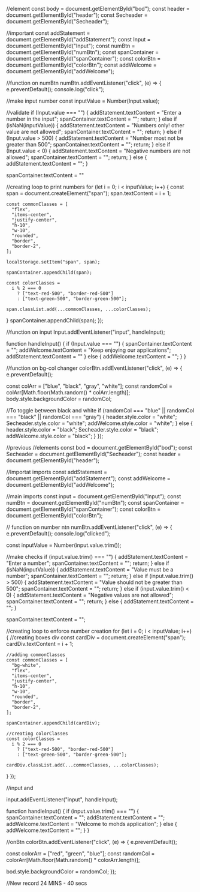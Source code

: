 //element
const body = document.getElementById("bod");
const header = document.getElementById("header");
const Secheader = document.getElementById("Secheader");

//important
const addStatement = document.getElementById("addStatement");
const Input = document.getElementById("Input");
const numBtn = document.getElementById("numBtn");
const spanContainer = document.getElementById("spanContainer");
const colorBtn = document.getElementById("colorBtn");
const addWelcome = document.getElementById("addWelcome");

//function on numBtn
numBtn.addEventListener("click", (e) => {
e.preventDefault();
console.log("click");

//make input number
const inputValue = Number(Input.value);

//validate
if (Input.value === "") {
addStatement.textContent = "Enter a number in the input";
spanContainer.textContent = "";
return;
} else if (isNaN(inputValue)) {
addStatement.textContent = "Numbers only! other value are not allowed";
spanContainer.textContent = "";
return;
} else if (Input.value > 500) {
addStatement.textContent = "Number most not be greater than 500";
spanContainer.textContent = "";
return;
} else if (Input.value < 0) {
addStatement.textContent = "Negative numbers are not allowed";
spanContainer.textContent = "";
return;
} else {
addStatement.textContent = "";
}

spanContainer.textContent = ""

//creating loop to print numbers
for (let i = 0; i < inputValue; i++) {
const span = document.createElement("span");
span.textContent = i + 1;

    const commonClasses = [
      "flex",
      "items-center",
      "justify-center",
      "h-10",
      "w-10",
      "rounded",
      "border",
      "border-2",
    ];

    localStorage.setItem("span", span);

    spanContainer.appendChild(span);

    const colorClasses =
      i % 2 === 0
        ? ["text-red-500", "border-red-500"]
        : ["text-green-500", "border-green-500"];

    span.classList.add(...commonClasses, ...colorClasses);

}
spanContainer.appendChild(span);
});

//function on input
Input.addEventListener("input", handleInput);

function handleInput() {
if (Input.value === "") {
spanContainer.textContent = "";
addWelcome.textContent = "Keep enjoying our applications";
addStatement.textContent = ""
} else {
addWelcome.textContent = "";
}
}

//function on bg-col changer
colorBtn.addEventListener("click", (e) => {
e.preventDefault();

const colArr = ["blue", "black", "gray", "white"];
const randomCol = colArr[Math.floor(Math.random() * colArr.length)];
body.style.backgroundColor = randomCol;

//To toggle between black and white
if (randomCol === "blue" || randomCol === "black" || randomCol === "gray") {
header.style.color = "white";
Secheader.style.color = "white";
addWelcome.style.color = "white";
} else {
header.style.color = "black";
Secheader.style.color = "black";
addWelcome.style.color = "black";
}
});


//previous
//elements
const bod = document.getElementById("bod");
const Secheader = document.getElementById("Secheader");
const header = document.getElementById("header");

//Importat imports
const addStatement = document.getElementById("addStatement");
const addWelcome = document.getElementById("addWelcome");

//main imports
const input = document.getElementById("Input");
const numBtn = document.getElementById("numBtn");
const spanContainer = document.getElementById("spanContainer");
const colorBtn = document.getElementById("colorBtn");

// function on number ntn
numBtn.addEventListener("click", (e) => {
  e.preventDefault();
  console.log("clicked");

  const inputValue = Number(input.value.trim());

  //make checks
  if (input.value.trim() === "") {
    addStatement.textContent = "Enter a number";
    spanContainer.textContent = "";
    return;
  } else if (isNaN(inputValue)) {
    addStatement.textContent = "Value must be a number";
    spanContainer.textContent = "";
    return;
  } else if (input.value.trim() > 500) {
    addStatement.textContent = "Value should not be greater than 500";
    spanContainer.textContent = "";
    return;
  } else if (input.value.trim() < 0) {
    addStatement.textContent = "Negative values are not allowed";
    spanContainer.textContent = "";
    return;
  } else {
    addStatement.textContent = "";
  }

  spanContainer.textContent = "";

  //creating loop to enforce number creation
  for (let i = 0; i < inputValue; i++) {
    //creating boxes div
    const cardDiv = document.createElement("span");
    cardDiv.textContent = i + 1;

    //adding commonClasses
    const commonClasses = [
      "bg-white",
      "flex",
      "items-center",
      "justify-center",
      "h-10",
      "w-10",
      "rounded",
      "border",
      "border-2",
    ];

    spanContainer.appendChild(cardDiv);

    //creating colorClasses
    const colorClasses =
      i % 2 === 0
        ? ["text-red-500", "border-red-500"]
        : ["text-green-500", "border-green-500"];

    cardDiv.classList.add(...commonClasses, ...colorClasses);
  }
});

//input and

input.addEventListener("input", handleInput);

function handleInput() {
  if (input.value.trim() === "") {
    spanContainer.textContent = "";
    addStatement.textContent = "";
    addWelcome.textContent = "Welcome to mohds application";
  } else {
    addWelcome.textContent = "";
  }
}

//onBtn
colorBtn.addEventListener("click", (e) => {
  e.preventDefault();

  const colorArr = ["red", "green", "blue"];
  const randomCol = colorArr[Math.floor(Math.random() * colorArr.length)];

  bod.style.backgroundColor = randomCol;
});

//New record 24 MINS - 40 secs

